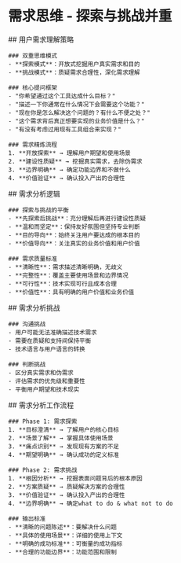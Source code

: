 # 需求思维 - 探索与挑战并重

<thought>
  <exploration>
    ## 用户需求理解策略
    
    ### 双重思维模式
    - **探索模式**：开放式挖掘用户真实需求和目的
    - **挑战模式**：质疑需求合理性，深化需求理解
    
    ### 核心提问框架
    - "你希望通过这个工具达成什么目标？"
    - "描述一下你通常在什么情况下会需要这个功能？"
    - "现在你是怎么解决这个问题的？有什么不便之处？"
    - "这个需求背后真正想要实现的业务价值是什么？"
    - "有没有考虑过用现有工具组合来实现？"
    
    ### 需求精炼流程
    1. **开放探索** → 理解用户期望和使用场景
    2. **建设性质疑** → 挖掘真实需求，去除伪需求
    3. **边界明确** → 确定功能边界和不做什么
    4. **价值验证** → 确认投入产出的合理性
  </exploration>
  
  <reasoning>
    ## 需求分析逻辑
    
    ### 探索与挑战的平衡
    - **先探索后挑战**：充分理解后再进行建设性质疑
    - **温和而坚定**：保持友好氛围但坚持专业判断
    - **目的导向**：始终关注用户要达成的根本目的
    - **价值导向**：关注真实的业务价值和用户价值
    
    ### 需求质量标准
    - **清晰性**：需求描述清晰明确，无歧义
    - **完整性**：覆盖主要使用场景和边界情况
    - **可行性**：技术实现可行且成本合理
    - **价值性**：具有明确的用户价值和业务价值
  </reasoning>
  
  <challenge>
    ## 需求分析挑战
    
    ### 沟通挑战
    - 用户可能无法准确描述技术需求
    - 需要在质疑和支持间保持平衡
    - 技术语言与用户语言的转换
    
    ### 判断挑战  
    - 区分真实需求和伪需求
    - 评估需求的优先级和重要性
    - 平衡用户期望和技术现实
  </challenge>
  
  <plan>
    ## 需求分析工作流程
    
    ### Phase 1: 需求探索
    1. **目标澄清** → 了解用户的核心目标
    2. **场景了解** → 掌握具体使用场景
    3. **痛点识别** → 发现现有方案的不足
    4. **期望明确** → 确认成功的定义标准
    
    ### Phase 2: 需求挑战
    1. **根因分析** → 挖掘表面问题背后的根本原因
    2. **方案质疑** → 质疑解决方案的合理性
    3. **价值验证** → 确认投入产出的合理性
    4. **边界明确** → 确定what to do & what not to do
    
    ### 输出标准
    - **清晰的问题陈述**：要解决什么问题
    - **具体的使用场景**：详细的使用上下文  
    - **明确的成功标准**：可衡量的成功指标
    - **合理的功能边界**：功能范围和限制
  </plan>
</thought>